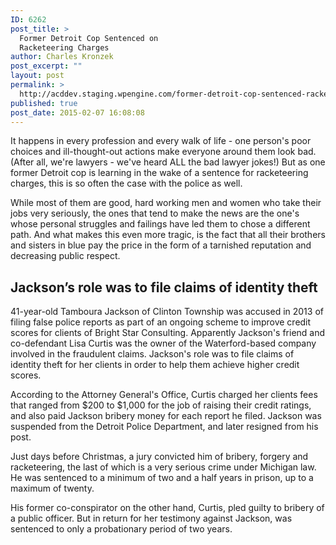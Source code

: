 ```yaml
---
ID: 6262
post_title: >
  Former Detroit Cop Sentenced on
  Racketeering Charges
author: Charles Kronzek
post_excerpt: ""
layout: post
permalink: >
  http://acddev.staging.wpengine.com/former-detroit-cop-sentenced-racketeering-charges.html
published: true
post_date: 2015-02-07 16:08:08
---
```

It happens in every profession and every walk of life - one person's poor choices and ill-thought-out actions make everyone around them look bad. (After all, we're lawyers - we've heard ALL the bad lawyer jokes!) But as one former Detroit cop is learning in the wake of a sentence for racketeering charges, this is so often the case with the police as well.<!--more-->

While most of them are good, hard working men and women who take their jobs very seriously, the ones that tend to make the news are the one's whose personal struggles and failings have led them to chose a different path. And what makes this even more tragic, is the fact that all their brothers and sisters in blue pay the price in the form of a tarnished reputation and decreasing public respect.


<h2>Jackson’s role was to file claims of identity theft</h2>

41-year-old Tamboura Jackson of Clinton Township was accused in 2013 of filing false police reports as part of an ongoing scheme to improve credit scores for clients of Bright Star Consulting. Apparently Jackson's friend and co-defendant Lisa Curtis was the owner of the Waterford-based company involved in the fraudulent claims. Jackson's role was to file claims of identity theft for her clients in order to help them achieve higher credit scores.

According to the Attorney General's Office, Curtis charged her clients fees that ranged from $200 to $1,000 for the job of raising their credit ratings, and also paid Jackson bribery money for each report he filed. Jackson was suspended from the Detroit Police Department, and later resigned from his post.

Just days before Christmas, a jury convicted him of bribery, forgery and racketeering, the last of which is a very serious crime under Michigan law. He was sentenced to a minimum of two and a half years in prison, up to a maximum of twenty.

His former co-conspirator on the other hand, Curtis, pled guilty to bribery of a public officer. But in return for her testimony against Jackson, was sentenced to only a probationary period of two years.